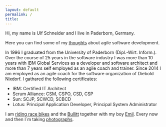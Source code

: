 ```yaml
---
layout: default
permalink: /
title: 
---
```

Hi, my name is Ulf Schneider and I live in Paderborn, Germany.

Here you can find some of my [thoughts]({{site.url}}/thoughts) about agile software development.

In 1996 I graduated from the University of Paderborn (Dipl.-Wirt. Inform.). Over the course of 25 years in the software industry I was more than 10 years with IBM Global Services as a developer and software architect and more than 7 years self employed as an agile coach and trainer. Since 2014 I am employed as an agile coach for the software organization of Diebold Nixdorf. I gathared the following certificates:

- IBM: Certified IT Architect
- Scrum Alliance: CSM, CSPO, CSD, CSP
- Sun: SCJP, SCWCD, SCBCD
- Lotus: Principal Application Developer, Principal System Administrator

I am [riding race bikes]({{site.url}}/after-ride-party) and the [Bullitt]({{site.url}}/2016-10-02/) together with my boy [Emil]({{site.url}}/2016-09-25-2/). Every now and then I´m taking [photographs]({{site.url}}/photography).
